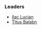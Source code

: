 ### Leaders
* [Ilac Lucian](mailto:ilca.lucian@owasp.org)
* [Titus Balabn](mailto:titus.balan@owasp.org)

